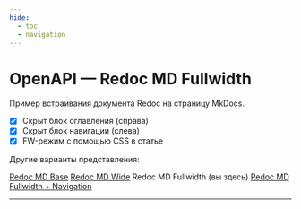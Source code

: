 ```yaml
---
hide:
  - toc
  - navigation
---
```


<style>
@media only screen and (min-width: 76.25em) {
  .md-main__inner {
    max-width: none;
  }
  .md-sidebar--primary {
    left: 0;
  }
  .md-sidebar--secondary {
    right: 0;
    margin-left: 0;
    -webkit-transform: none;
    transform: none;   
  }
}
</style>

# OpenAPI — Redoc MD Fullwidth

Пример встраивания документа Redoc на страницу MkDocs.

- [x] Скрыт блок оглавления (справа)
- [x] Скрыт блок навигации (слева)
- [x] FW-режим с помощью CSS в статье

Другие варианты представления:

[Redoc MD Base](openapi-redoc.md)
[Redoc MD Wide](openapi-redoc-wide.md)
Redoc MD Fullwidth (вы здесь)
[Redoc MD Fullwidth + Navigation](openapi-redoc-fw-nav.md)

---

<redoc spec-url='https://raw.githubusercontent.com/andwr/mkdocs-material-fork/main/docs/openapi/pay-api.yaml'></redoc>
<script src="https://cdn.jsdelivr.net/npm/redoc@latest/bundles/redoc.standalone.js"> 
</script>
